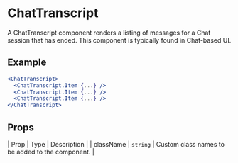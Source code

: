 # ChatTranscript

A ChatTranscript component renders a listing of messages for a Chat session that has ended. This component is typically found in Chat-based UI.


## Example

```jsx
<ChatTranscript>
  <ChatTranscript.Item {...} />
  <ChatTranscript.Item {...} />
  <ChatTranscript.Item {...} />
</ChatTranscript>
```


## Props

| Prop | Type | Description |
| className | `string` | Custom class names to be added to the component. |
